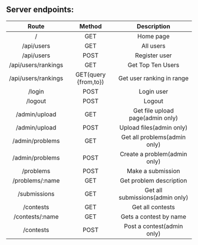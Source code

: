## Server endpoints:
| Route                   | Method                              | Description                       |
|:-----------------------:|:-----------------------------------:|:---------------------------------:|
| /                       | GET                                 | Home page                         |
| /api/users              | GET                                 | All users                         |
| /api/users              | POST                                | Register user                     |
| /api/users/rankings     | GET                                 | Get Top Ten Users                 |
| /api/users/rankings     | GET(query {from,to})                | Get user ranking in range         |
| /login                  | POST                                | Login user                        |
| /logout                 | POST                                | Logout                            |
| /admin/upload           | GET                                 | Get file upload page(admin only)  |
| /admin/upload           | POST                                | Upload files(admin only)          |
| /admin/problems         | GET                                 | Get all problems(admin only)      |
| /admin/problems         | POST                                | Create a problem(admin only)      |
| /problems               | POST                                | Make a submission                 |
| /problems/:name         | GET                                 | Get problem description           |
| /submissions            | GET                                 | Get all submissions(admin only)   |
| /contests               | GET                                 | Get all contests                  |
| /contests/:name         | GET                                 | Gets a contest by name            |
| /contests               | POST                                | Post a contest(admin only)        |
